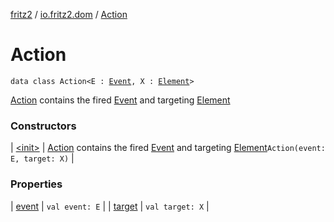 [fritz2](../../index.md) / [io.fritz2.dom](../index.md) / [Action](./index.md)

# Action

`data class Action<E : `[`Event`](https://kotlinlang.org/api/latest/jvm/stdlib/org.w3c.dom.events/-event/index.html)`, X : `[`Element`](https://kotlinlang.org/api/latest/jvm/stdlib/org.w3c.dom/-element/index.html)`>`

[Action](./index.md) contains the fired [Event](https://kotlinlang.org/api/latest/jvm/stdlib/org.w3c.dom.events/-event/index.html) and targeting [Element](https://kotlinlang.org/api/latest/jvm/stdlib/org.w3c.dom/-element/index.html)

### Constructors

| [&lt;init&gt;](-init-.md) | [Action](./index.md) contains the fired [Event](https://kotlinlang.org/api/latest/jvm/stdlib/org.w3c.dom.events/-event/index.html) and targeting [Element](https://kotlinlang.org/api/latest/jvm/stdlib/org.w3c.dom/-element/index.html)`Action(event: E, target: X)` |

### Properties

| [event](event.md) | `val event: E` |
| [target](target.md) | `val target: X` |

